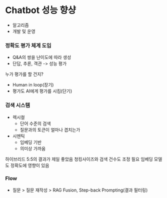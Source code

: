 # Chatbot 성능 향샹

- 알고리즘
- 개발 및 운영

### 정확도 평가 체계 도입

- Q&A의 쌍을 난이도에 따라 생성
- 단답, 추론, 객관 -> 성능 평가

누가 평가를 할 건지?

- Human in loop(장기)
- 평가도 AI에게 평가를 시킴(단기)

### 검색 시스템

- 렉시컬
  - 단어 수준의 검색
  - 질문과의 토큰이 얼마나 겹치는가
- 시멘틱
  - 임베딩 기반
  - 의미상 가까움

하이브리드 5:5의 결과가 제일 좋았음
청킹사이즈와 검색 건수도 조정 필요
임베딩 모델도 정확도에 영향이 있음

### Flow

- 질문 > 질문 재작성 > RAG Fusion, Step-back Prompting(결과 필터링)
